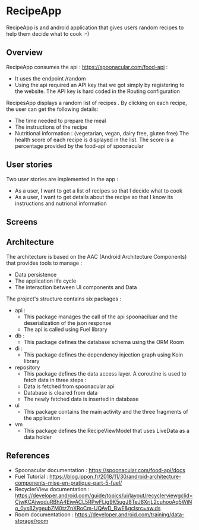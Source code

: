 # RecipeApp
RecipeApp is and android application that gives users random recipes to help them decide what to cook :-)

## Overview

RecipeApp consumes the api : https://spoonacular.com/food-api : 
  - It uses the endpoint /random
  - Using the api required an API key that we got simply by registering to the website. The  API key is hard coded in the Routing configuration

RecipesApp displays a random list of recipes . By clicking on each recipe, the user can get the following details:
- The time needed to prepare the meal
- The instructions of the recipe 
- Nutritional information : (vegetarian, vegan, dairy free, gluten free)
The health score of each recipe is displayed in the list. The score is a percentage provided by the food-api of spoonacular

## User stories
Two user stories are implemented in the app : 
- As a user, I want to get a list of recipes so that I decide what to cook
- As a user, I want to get details about the recipe so that I know its instructions and nutrional information

## Screens

## Architecture
The architecture is based on the AAC (Android Architecture Components) that provides tools to manage :
- Data persistence 
- The application life cycle
- The interaction between UI components and Data

The project's structure contains six packages : 
- api : 
  - This package manages the call of the api spoonaciluar and the deserialization of the json response
  - The api is called using Fuel library
- db : 
  - This package defines the database schema using the ORM Room
- di :
  - This package defines the dependency injection graph using Koin library
- repository
  - This package defines the data access layer. A coroutine is used to fetch data in three steps :
  - Data is fetched from spoonacular api
  - Database is cleared from data 
  - The newly fetched data is inserted in database 
- ui
  - This package contains the main activity and the three fragments of the application
- vm
  - This package defines the RecipeViewModel that uses LiveData as a data holder

## References 
- Spoonacular documentation :  https://spoonacular.com/food-api/docs
- Fuel Tutorial : https://blog.ippon.fr/2018/11/30/android-architecture-components-mise-en-pratique-part-5-fuel/
- RecyclerView documentation : https://developer.android.com/guide/topics/ui/layout/recyclerviewgclid=CjwKCAjwoduRBhA4EiwACL5RPwFLig9K5ugJ8TeJ8XrjL2cuhooAq5WiNo_0ys82ygeubZM0tzZnXRoCm-UQAvD_BwE&gclsrc=aw.ds 
- Room documentatioon : https://developer.android.com/training/data-storage/room


